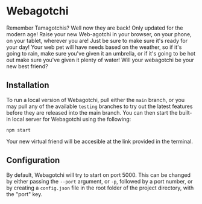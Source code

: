 # Webagotchi

Remember Tamagotchis? Well now they are back! Only updated for the modern age! Raise your new Web-agotchi in your browser, on your phone, on your tablet, wherever you are! Just be sure to make sure it's ready for your day! Your web pet will have needs based on the weather, so if it's going to rain, make sure you've given it an umbrella, or if it's going to be hot out make sure you've given it plenty of water! Will your webagotchi be your new best friend?

## Installation
To run a local version of Webagotchi, pull either the `main` branch, or you may pull any of the available `testing` branches to try out the latest features before they are released into the main branch. You can then start the built-in local server for Webagotchi using the following:

`npm start`

Your new virtual friend will be accesible at the link provided in the terminal.

## Configuration

By default, Webagotchi will try to start on port 5000. This can be changed by either passing the `--port` argument, or `-p`, followed by a port number, or by creating a `config.json`  file in the root folder of the project directory, with the "port" key.
